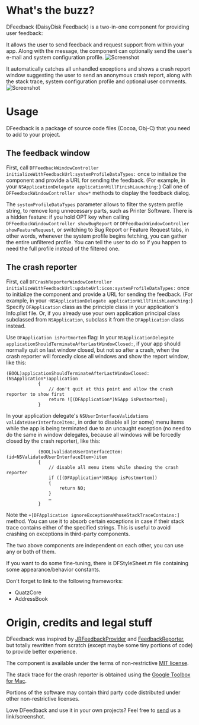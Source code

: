 # What's the buzz?

DFeedback (DaisyDisk Feedback) is a two-in-one component for providing user feedback:

It allows the user to send feedback and request support from within your app. Along with the message, the component can optionally send the user's e-mail and system configuration profile.
![Screenshot](http://cl.ly/image/071u0O021t2J/Feedback.png)

It automatically catches all unhandled exceptions and shows a crash report window suggesting the user to send an anonymous crash report, along with the stack trace, system configuration profile and optional user comments.
![Screenshot](http://f.cl.ly/items/2G1k2Y353B2h2R3i2J3a/crash.png)

# Usage

DFeedback is a package of source code files (Cocoa, Obj-C) that you need to add to your project.

## The feedback window
First, call `DFFeedbackWindowController initializeWithFeedbackUrl:systemProfileDataTypes:` once to initialize the component and provide a URL for sending the feedback. (For example, in your `NSApplicationDelegate applicationWillFinishLaunching:`)
Call one of `DFFeedbackWindowController show*` methods to display the feedback dialog.

The `systemProfileDataTypes` parameter allows to filter the system profile string, to remove long unnecessary parts, such as Printer Software. There is a hidden feature: if you hold OPT key when calling `DFFeedbackWindowController showBugReport` or `DFFeedbackWindowController showFeatureRequest`, or switching to Bug Report or Feature Request tabs, in other words, whenever the system profile begins fetching, you can gather the entire unfiltered profile. You can tell the user to do so if you happen to need the full profile instead of the filtered one.

## The crash reporter
First, call `DFCrashReporterWindowController initializeWithFeedbackUrl:updateUrl:icon:systemProfileDataTypes:` once to initialize the component and provide a URL for sending the feedback. (For example, in your -`NSApplicationDelegate applicationWillFinishLaunching:`)
Specify `DFApplication` class as the principle class in your application's Info.plist file. Or, if you already use your own application principal class subclassed from `NSApplication`, subclass it from the `DFApplication` class instead. 

Use `DFApplication isPortmortem` flag:
In your `NSApplicationDelegate applicationShouldTerminateAfterLastWindowClosed:`, if your app should normally quit on last window closed, but not so after a crash, when the crash reporter will forcedly close all windows and show the report window, like this: 

    (BOOL)applicationShouldTerminateAfterLastWindowClosed:(NSApplication*)application
                {
                    // don't quit at this point and allow the crash reporter to show first
                    return ![(DFApplication*)NSApp isPostmortem];
                }

In your application delegate's `NSUserInterfaceValidations validateUserInterfaceItem:`, in order to disable all (or some) menu items while the app is being terminated due to an uncaught exception (no need to do the same in window delegates, because all windows will be forcedly closed by the crash reporter), like this:

                (BOOL)validateUserInterfaceItem:(id<NSValidatedUserInterfaceItem>)item
                {
                    // disable all menu items while showing the crash reporter
                    if ([(DFApplication*)NSApp isPostmortem])
                    {
                        return NO;
                    }
                    …
                }

Note the `+[DFApplication ignoreExceptionsWhoseStackTraceContains:]` method. You can use it to absorb certain exceptions in case if their stack trace contains either of the specified strings. This is useful to avoid crashing on exceptions in third-party components.

The two above components are independent on each other, you can use any or both of them.

If you want to do some fine-tuning, there is DFStyleSheet.m file containing some appearance/behavior constants.

Don't forget to link to the following frameworks:
- QuatzCore
- AddressBook

# Origin, credits and legal stuff

DFeedback was inspired by [JRFeedbackProvider](https://github.com/rentzsch/jrfeedbackprovider) and [FeedbackReporter](https://github.com/tcurdt/feedbackreporter), but totally rewritten from scratch (except maybe some tiny portions of code) to provide better experience.

The component is available under the terms of non-restrictive [MIT license](http://en.wikipedia.org/wiki/MIT_License).

The stack trace for the crash reporter is obtained using the [Google Toolbox for Mac](http://code.google.com/p/google-toolbox-for-mac/).

Portions of the software may contain third party code distributed under other non-restrictive licenses.

Love DFeedback and use it in your own projects? Feel free to [send](http://www.daisydiskapp.com/support.php) us a link/screenshot.

